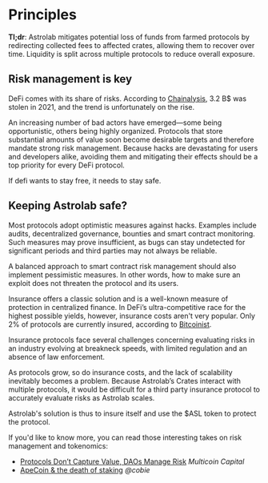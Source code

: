 # Principles

**Tl;dr**: Astrolab mitigates potential loss of funds from farmed protocols by redirecting collected fees to affected crates, allowing them to recover over time. Liquidity is split across multiple protocols to reduce overall exposure.

## Risk management is key

DeFi comes with its share of risks. According to [Chainalysis](https://archive.ph/sAs2j), 3.2 B$ was stolen in 2021, and the trend is unfortunately on the rise.

An increasing number of bad actors have emerged—some being opportunistic, others being highly organized. Protocols that store substantial amounts of value soon become desirable targets and therefore mandate strong risk management. Because hacks are devastating for users and developers alike, avoiding them and mitigating their effects should be a top priority for every DeFi protocol.

If defi wants to stay free, it needs to stay safe.

## Keeping Astrolab safe?

Most protocols adopt optimistic measures against hacks. Examples include audits, decentralized governance, bounties and smart contract monitoring. Such measures may prove insufficient, as bugs can stay undetected for significant periods and third parties may not always be reliable.

A balanced approach to smart contract risk management should also implement pessimistic measures. In other words, how to make sure an exploit does not threaten the protocol and its users.

Insurance offers a classic solution and is a well-known measure of protection in centralized finance. In DeFi’s ultra-competitive race for the highest possible yields, however, insurance costs aren't very popular. Only 2% of protocols are currently insured, according to [Bitcoinist](https://archive.ph/FWl0O).

Insurance protocols face several challenges concerning evaluating risks in an industry evolving at breakneck speeds, with limited regulation and an absence of law enforcement.

As protocols grow, so do insurance costs, and the lack of scalability inevitably becomes a problem. Because Astrolab’s Crates interact with multiple protocols, it would be difficult for a third party insurance protocol to accurately evaluate risks as Astrolab scales.

Astrolab's solution is thus to insure itself and use the $ASL token to protect the protocol.

If you'd like to know more, you can read those interesting takes on risk management and tokenomics:

- [Protocols Don’t Capture Value, DAOs Manage Risk](https://archive.ph/0WDuK) _Multicoin Capital_
- [ApeCoin & the death of staking](https://cobie.substack.com/p/apecoin-and-the-death-of-staking) _@cobie_

